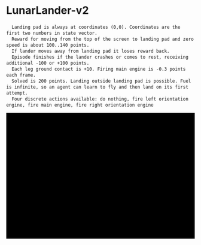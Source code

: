# LunarLander-v2

      Landing pad is always at coordinates (0,0). Coordinates are the first two numbers in state vector. 
      Reward for moving from the top of the screen to landing pad and zero speed is about 100..140 points. 
      If lander moves away from landing pad it loses reward back. 
      Episode finishes if the lander crashes or comes to rest, receiving additional -100 or +100 points. 
      Each leg ground contact is +10. Firing main engine is -0.3 points each frame. 
      Solved is 200 points. Landing outside landing pad is possible. Fuel is infinite, so an agent can learn to fly and then land on its first attempt. 
      Four discrete actions available: do nothing, fire left orientation engine, fire main engine, fire right orientation engine
      
![](episode_450.gif)
      
      
  
